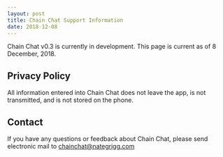 ```yaml
---
layout: post
title: Chain Chat Support Information
date: 2018-12-08
---
```


Chain Chat v0.3 is currently in development.
This page is current as of 8 December, 2018.

## Privacy Policy

All information entered into Chain Chat does not leave the app, is not transmitted, and is not stored on the phone.

## Contact
If you have any questions or feedback about Chain Chat, please send electronic mail to chainchat@nategrigg.com
